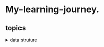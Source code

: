  # My-learning-journey.
## topics
<details>
  <summary>data struture</summary>
  <h1>What is data struture</h1>
  <P>Data structure is a specialized format for organizing, sorting, and manipulating data. It defines the relationship between data and operation that can be performed on data.  Properly designed data structures can provide efficient methods for data retrieval, insertion, deletion, and sorting.</P>

  <details>
    <summary>day 1</summary>
  <discription> 
    <h1> Learn about  arrays and link list </h1>
     <h3>Arrays: </h3> Arrays are allocated in contiguous memory locations, meaning that all elements are stored together in memory. The size of an  array is fixed when it is created. Insertions and deletions can be inefficient in arrays because elements need to be shifted or moved to maintain the contiguous structure. Insertions and deletions at the beginning or middle of an array can take O(n) time on average, where n is the number of elements. Accessing elements in an array is very efficient using index-based access. It takes O(1) time to access an element directly using its index. Access: O(1), Insertions/Deletions at the end: O(1) or O(n) (if reallocation is needed).
     <h3>LinkList: </h3>
      <p>
         Linked lists consist of nodes that are not necessarily stored in contiguous memory locations. Each node contains both data and a          reference (or pointer) to the next node in the list. The size of a linked list can grow dynamically as nodes are added.
         Linked lists are designed for efficient insertions and deletions, especially when they involve adding or removing nodes from the          beginning or middle of the list. These operations generally take O(1) time if you have a reference to the node.
        Accessing elements in a linked list requires traversing from the head node to the desired node, which takes O(n) time on average         in the worst case. Linked lists have higher memory overhead due to the additional memory required for the node pointers.
       Access: O(n), Insertions/Deletions at the beginning/middle: O(1), Insertions/Deletions at the end: O(n) (if traversal is needed).
        </p>
    <br>
    <br>
  </discription>
  </details>
  <details> 
   <summary>day 2</summary>
   <discription>
    <h2>Code of linked list </h2>
    <h3>How to create a linked list in C++ and how to append an element at its beginning.</h3>
    <p>
     
     #include <iostream> <br>
     using namespace std; <br>

class Node { <br>
public: <br>
  int data;   // For integer data <br>
  Node *next; // to point next data address <br>

  Node(int data) { <br>
    this->data = data; <br>
    next = nullptr; <br>
  } <br>
}; <br>
 <br>
// class LinkList represent the link itself and we define methods to append and <br>
// display the elemnts of linklist <br>
class LinkList { <br>
public: <br>
  Node *head; <br>
  LinkList() { head = nullptr; } <br>
  // Now we define the method to add new element in linkList <br>
  void append(int data) { <br>
    Node *newNode = new Node(data); <br> 
    if (head == nullptr) { <br>
      head = newNode;<br>
    } else {<br>
      Node *current = head; // store head pointer value <br>
      while ( current->next != nullptr) { // this condition works until the next pointer is Nullptr<br>
        current = current->next;<br>
      }<br>
      current->next = newNode;<br>
    }<br>
  }<br>

  void display() { <br>
    Node *current = head; // store head pointer value <br>
    while (current != nullptr) { //This condition works until the next pointer is Nullptr <br>
      cout << current->data << " ";<br>
      current = current->next;<br>
    }<br>
    cout << endl;<br>
  }<br>
  // Method to check if the linked list is empty<br>
  bool isEmpty() { return head == nullptr;<br> }<br>
};<br>

int main() {<br>
  LinkList myList; // create an object. it creates a link list of myList<br>
  myList.append(5);<br>
  myList.append(7);<br>
  myList.append(12);<br>
  myList.display(); <br>
  return 0; <br>
}
<br>
<br>
    </p>
   </discription>
  </details>
</details>

